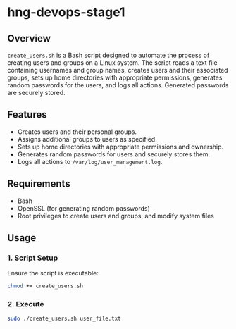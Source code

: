 # hng-devops-stage1

## Overview

`create_users.sh` is a Bash script designed to automate the process of creating users and groups on a Linux system. The script reads a text file containing usernames and group names, creates users and their associated groups, sets up home directories with appropriate permissions, generates random passwords for the users, and logs all actions. Generated passwords are securely stored.

## Features

- Creates users and their personal groups.
- Assigns additional groups to users as specified.
- Sets up home directories with appropriate permissions and ownership.
- Generates random passwords for users and securely stores them.
- Logs all actions to `/var/log/user_management.log`.

## Requirements

- Bash
- OpenSSL (for generating random passwords)
- Root privileges to create users and groups, and modify system files

## Usage

### 1. Script Setup

Ensure the script is executable:
```sh
chmod +x create_users.sh
```

### 2. Execute
```sh
sudo ./create_users.sh user_file.txt
